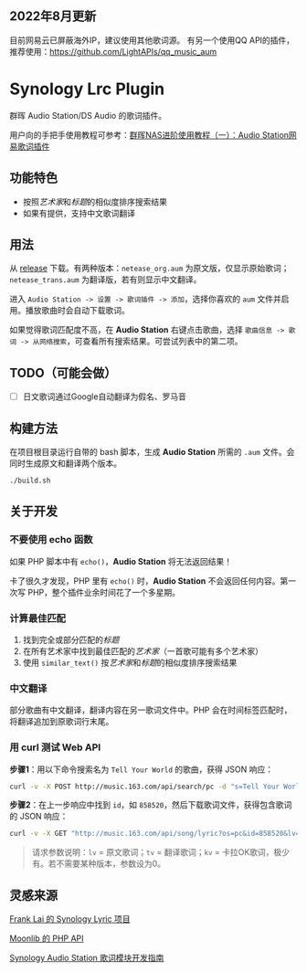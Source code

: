 ## 2022年8月更新

目前网易云已屏蔽海外IP，建议使用其他歌词源。
有另一个使用QQ API的插件，推荐使用：https://github.com/LightAPIs/qq_music_aum

# Synology Lrc Plugin

群晖 Audio Station/DS Audio 的歌词插件。

用户向的手把手使用教程可参考：[群晖NAS进阶使用教程（一）：Audio Station网易歌词插件](http://tsuinte.ru/2017/synology_audio_station_lyrics_plugin/)

## 功能特色

- 按照*艺术家*和*标题*的相似度排序搜索结果
- 如果有提供，支持中文歌词翻译

## 用法

从 [release](https://github.com/LudySu/Synology-LrcPlugin/releases) 下载。有两种版本：`netease_org.aum` 为原文版，仅显示原始歌词；`netease_trans.aum` 为翻译版，若有则显示中文翻译。

进入 `Audio Station -> 设置 -> 歌词插件 -> 添加`，选择你喜欢的 `aum` 文件并启用。播放歌曲时会自动下载歌词。

如果觉得歌词匹配度不高，在 **Audio Station** 右键点击歌曲，选择 `歌曲信息 -> 歌词 -> 从网络搜索`，可查看所有搜索结果。可尝试列表中的第二项。

## TODO（可能会做）

- [ ] 日文歌词通过Google自动翻译为假名、罗马音

## 构建方法

在项目根目录运行自带的 bash 脚本，生成 **Audio Station** 所需的 `.aum` 文件。会同时生成原文和翻译两个版本。

```bash
./build.sh
```

## 关于开发

### 不要使用 echo 函数

如果 PHP 脚本中有 `echo()`，**Audio Station** 将无法返回结果！

卡了很久才发现，PHP 里有 `echo()` 时，**Audio Station** 不会返回任何内容。第一次写 PHP，整个插件业余时间花了一个多星期。

### 计算最佳匹配

1. 找到完全或部分匹配的*标题*
2. 在所有艺术家中找到最佳匹配的*艺术家*（一首歌可能有多个艺术家）
3. 使用 `similar_text()` 按*艺术家*和*标题*的相似度排序搜索结果

### 中文翻译

部分歌曲有中文翻译，翻译内容在另一歌词文件中。PHP 会在时间标签匹配时，将翻译追加到原歌词行末尾。

### 用 curl 测试 Web API

**步骤1**：用以下命令搜索名为 `Tell Your World` 的歌曲，获得 JSON 响应：

```bash
curl -v -X POST http://music.163.com/api/search/pc -d "s=Tell Your World&type=1"
```

**步骤2**：在上一步响应中找到 `id`，如 `858520`，然后下载歌词文件，获得包含歌词的 JSON 响应：

```bash
curl -v -X GET "http://music.163.com/api/song/lyric?os=pc&id=858520&lv=-1&kv=0&tv=-1"
```

> 请求参数说明：`lv` = 原文歌词；`tv` = 翻译歌词；`kv` = 卡拉OK歌词，极少有。若不需要某种版本，参数设为0。

## 灵感来源
[Frank Lai 的 Synology Lyric 项目](https://bitbucket.org/franklai/synologylyric)

[Moonlib 的 PHP API](http://moonlib.com/606.html)

[Synology Audio Station 歌词模块开发指南](https://cndl.synology.cn/download/Document/Software/DeveloperGuide/Package/AudioStation/All/enu/AS_Guide.pdf)
